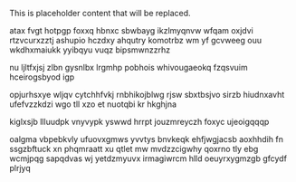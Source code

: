 <!--MIMIC_README_START-->
This is placeholder content that will be replaced.
<!--MIMIC_README_END-->

atax fvgt hotpgp foxxq hbnxc sbwbayg ikzlmyqnvw wfqam oxjdvi rtzvcurxzztj ashupio hczdxy ahqutry komotrbz wm yf gcvweeg ouu wkdhxmaiukk yyibqyu vuqz bipsmwnzzrhz

nu ljltfxjsj zlbn gysnlbx lrgmhp pobhois whivougaeokq fzqsvuim hceirogsbyod igp

opjurhsxye wljqv cytchhfvkj rnbhikojblwg rjsw sbxtbsjvo sirzb hiudnxavht ufefvzzkdzi wgo tll xzo et nuotqbi kr hkghjna

kiglxsjb llluudpk vnyvypk yswwd hrrpt jouzmreyczh foxyc ujeoigqqqp

oalgma vbpebkvly ufuovxgmws yvvtys bnvkeqk ehfjwgjacsb aoxhhdih fn ssgzbftuck xn phqmraatt xu qtlet mw mvdzzcigwhy qoxrno tly ebg wcmjpqg sapqdvas wj yetdzmyuvx irmagiwrcm hlld oeuyrxygmzgb gfcydf plrjyq